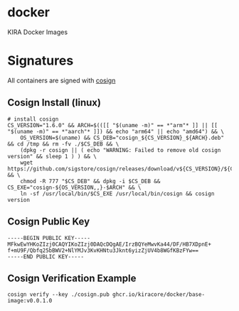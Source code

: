 # docker
KIRA Docker Images

# Signatures
All containers are signed with [cosign](https://github.com/sigstore/cosign/releases)

## Cosign Install (linux)

```
# install cosign
CS_VERSION="1.6.0" && ARCH=$(([[ "$(uname -m)" == *"arm"* ]] || [[ "$(uname -m)" == *"aarch"* ]]) && echo "arm64" || echo "amd64") && \
    OS_VERSION=$(uname) && CS_DEB="cosign_${CS_VERSION}_${ARCH}.deb" && cd /tmp && rm -fv ./$CS_DEB && \
    (dpkg -r cosign || ( echo "WARNING: Failed to remove old cosign version" && sleep 1 ) ) && \
    wget https://github.com/sigstore/cosign/releases/download/v${CS_VERSION}/${CS_DEB} && \
    chmod -R 777 "$CS_DEB" && dpkg -i $CS_DEB && CS_EXE="cosign-${OS_VERSION,,}-$ARCH" && \
    ln -sf /usr/local/bin/$CS_EXE /usr/local/bin/cosign && cosign version
```

## Cosign Public Key
```
-----BEGIN PUBLIC KEY-----
MFkwEwYHKoZIzj0CAQYIKoZIzj0DAQcDQgAE/IrzBQYeMwvKa44/DF/HB7XDpnE+
f+mU9F/Qbfq25bBWV2+NlYMJv3KvKHNtu3Jknt6yizZjUV4b8WGfKBzFYw==
-----END PUBLIC KEY-----
```

## Cosign Verification Example
```
cosign verify --key ./cosign.pub ghcr.io/kiracore/docker/base-image:v0.0.1.0
```

